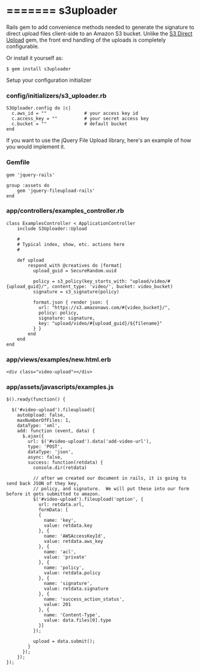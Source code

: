 =======
s3uploader
==========

Rails gem to add convenience methods needed to generate the signature to direct upload files client-side to an Amazon S3 bucket. Unlike the [S3 Direct Upload](https://github.com/waynehoover/s3_direct_upload‎) gem, the front end handling of the uploads is completely configurable.

Or install it yourself as:

    $ gem install s3uploader

Setup your configuration initializer

### config/initializers/s3_uploader.rb

	S3Uploader.config do |c|
	  c.aws_id = ""              # your access key id
	  c.access_key = ""          # your secret access key
	  c.bucket = ""              # default bucket
	end

If you want to use the jQuery File Upload library, here's an example of how you would implement it.

### Gemfile

	gem 'jquery-rails'

	group :assets do
		gem 'jquery-fileupload-rails'
	end

### app/controllers/examples_controller.rb

	class ExamplesController < ApplicationController
		include S3Uploader::Upload

		#
		# Typical index, show, etc. actions here
		#

		def upload
			respond_with @creatives do |format|
			  upload_guid = SecureRandom.uuid

			  policy = s3_policy(key_starts_with: "upload/video/#{upload_guid}/", content_type: 'video/', bucket: video_bucket)
			  signature = s3_signature(policy)

			  format.json { render json: {
			    url: "https://s3.amazonaws.com/#{video_bucket}/",
			    policy: policy,
			    signature: signature,
			    key: "upload/video/#{upload_guid}/${filename}"
			  } }
			end
		end
	end

### app/views/examples/new.html.erb

    <div class="video-upload"></div>

### app/assets/javascripts/examples.js

	$().ready(function() {

	  $('#video-upload').fileupload({
	    autoUpload: false,
	    maxNumberOfFiles: 1,
	    dataType: 'xml',
	    add: function (event, data) {
	      $.ajax({
	        url: $('#video-upload').data('add-video-url'),
	        type: 'POST',
	        dataType: 'json',
	        async: false,
	        success: function(retdata) {
	          console.dir(retdata)
	          
	          // after we created our document in rails, it is going to send back JSON of they key,
	          // policy, and signature.  We will put these into our form before it gets submitted to amazon.
	          $('#video-upload').fileupload('option', {
	            url: retdata.url,
	            formData: [
	            {
	              name: 'key',
	              value: retdata.key
	            }, {
	              name: 'AWSAccessKeyId',
	              value: retdata.aws_key
	            }, {
	              name: 'acl',
	              value: 'private'
	            }, {
	              name: 'policy',
	              value: retdata.policy
	            }, {
	              name: 'signature',
	              value: retdata.signature
	            }, {
	              name: 'success_action_status',
	              value: 201
	            }, {
	              name: 'Content-Type',
	              value: data.files[0].type
	            }]
	          });

	          upload = data.submit();
	        }
	      });
	    });
	});
